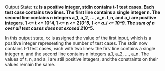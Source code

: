 Output State: **`tc` is a positive integer, stdin contains t-1 test cases. Each test case contains two lines. The first line contains a single integer n. The second line contains n integers a_1, a_2, ..., a_n. t, n, and a_i are positive integers. 1 <= t <= 10^4, 1 <= n <= 2*10^5, 1 <= a_i <= 10^9. The sum of n over all test cases does not exceed 2*10^5.**

In this output state, `tc` is assigned the value of the first input, which is a positive integer representing the number of test cases. The stdin now contains t-1 test cases, each with two lines: the first line contains a single integer n, and the second line contains n integers a_1, a_2, ..., a_n. The values of t, n, and a_i are still positive integers, and the constraints on their values remain the same.